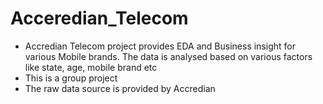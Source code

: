 # Acceredian_Telecom
- Accredian Telecom project provides EDA and Business insight for various Mobile brands. The data is analysed based on various factors like state, age, mobile brand etc
- This is a group project 
- The raw data source is provided by Accredian
